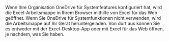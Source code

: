 Wenn Ihre Organisation OneDrive für Systemfeatures konfiguriert hat, wird die Excel-Arbeitsmappe in Ihrem Browser mithilfe von Excel für das Web geöffnet. Wenn Sie OneDrive für Systemfunktionen nicht verwenden, wird die Arbeitsmappe auf Ihr Gerät heruntergeladen. Von dort aus können Sie es entweder mit der Excel-Desktop-App oder mit Excel für das Web öffnen, je nachdem, was Sie haben.